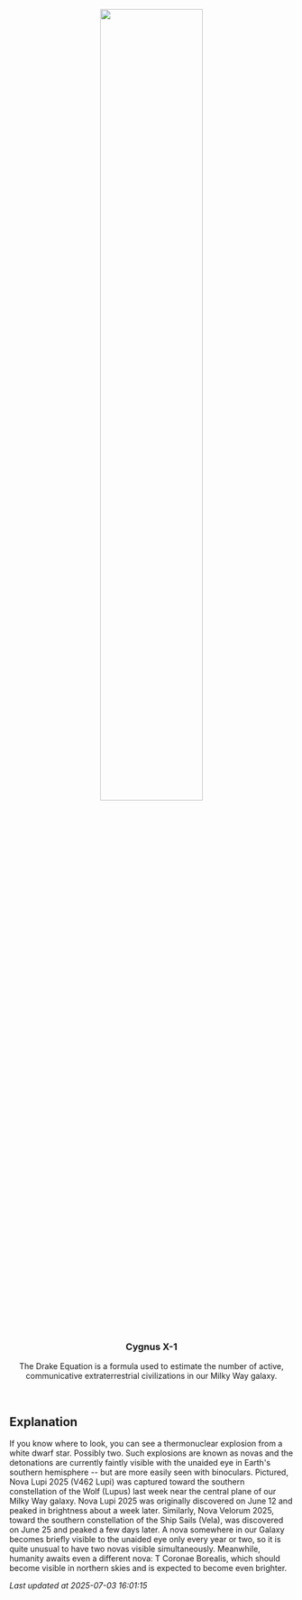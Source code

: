 <p align='center'>
    <img src='https://apod.nasa.gov/apod/image/2507/V462Lupi_Pon_960_annotated.jpg' width='60%' />
    <h3 align="center">Cygnus X-1</h3>
    <p align="center">The Drake Equation is a formula used to estimate the number of active, communicative extraterrestrial civilizations in our Milky Way galaxy.</p>
</p>
<br/>

Explanation
--
If you know where to look, you can see a thermonuclear explosion from a white dwarf star. Possibly two.  Such explosions are known as novas and the detonations are currently faintly visible with the unaided eye in Earth's southern hemisphere -- but are more easily seen with binoculars. Pictured, Nova Lupi 2025 (V462 Lupi) was captured toward the southern constellation of the Wolf (Lupus) last week near the central plane of our Milky Way galaxy.  Nova Lupi 2025 was originally discovered on June 12 and peaked in brightness about a week later. Similarly, Nova Velorum 2025, toward the southern constellation of the Ship Sails (Vela), was discovered on June 25 and peaked a few days later.  A nova somewhere in our Galaxy becomes briefly visible to the unaided eye only every year or two, so it is quite unusual to have two novas visible simultaneously.  Meanwhile, humanity awaits even a different nova: T Coronae Borealis, which should become visible in northern skies and is expected to become even brighter.


*Last updated at 2025-07-03 16:01:15*
